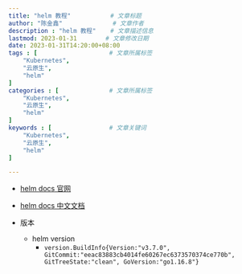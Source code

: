 ```yaml
---
title: "helm 教程"           # 文章标题
author: "陈金鑫"              # 文章作者
description : "helm 教程"    # 文章描述信息
lastmod: 2023-01-31        # 文章修改日期
date: 2023-01-31T14:20:00+08:00
tags : [                    # 文章所属标签
    "Kubernetes",
    "云原生",
    "helm"
]
categories : [              # 文章所属标签
    "Kubernetes",
    "云原生",
    "helm"
]
keywords : [                # 文章关键词
    "Kubernetes",
    "云原生",
    "helm"
]

---
```

- [helm docs 官网](https://helm.sh/)
- [helm docs 中文文档](https://helm.sh/zh/docs/)

- 版本
    - helm version
        - `version.BuildInfo{Version:"v3.7.0", GitCommit:"eeac83883cb4014fe60267ec6373570374ce770b", GitTreeState:"clean", GoVersion:"go1.16.8"}`


